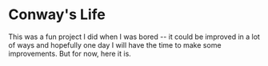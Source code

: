 # Conway's Life #

This was a fun project I did when I was bored -- it could be improved in a lot
of ways and hopefully one day I will have the time to make some improvements.
But for now, here it is.
